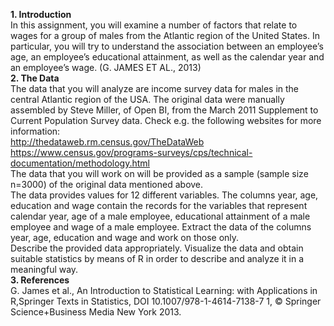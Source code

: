 <b>1. Introduction</b><br>
In this assignment, you will examine a number of factors that relate to wages for a group of males from the Atlantic region of the United States. 
In particular, you will try to understand the association between an employee’s age, an employee’s educational attainment, 
as well as the calendar year and an employee’s wage. (G. JAMES ET AL., 2013)<br>
<b>2. The Data</b><br>
The data that you will analyze are income survey data for males in the central Atlantic region of the USA. 
The original data were manually assembled by Steve Miller, of Open BI, from the March 2011 Supplement to Current Population Survey data. 
Check e.g. the following websites for more information:<br> 
http://thedataweb.rm.census.gov/TheDataWeb<br>
https://www.census.gov/programs-surveys/cps/technical-documentation/methodology.html<br>
The data that you will work on will be provided as a sample (sample size n=3000) of the original data mentioned above.<br>
The data provides values for 12 different variables. The columns year, age, education and wage contain the records for the variables that represent calendar year, age of a male employee, educational attainment of a male employee and wage of a male employee. Extract the data of the columns year, age, education and wage and work on those only.<br>
Describe the provided data appropriately. Visualize the data and obtain suitable statistics by means of R in order to describe and analyze it in a meaningful way.<br>
<b>3. References</b><br>
G. James et al., An Introduction to Statistical Learning: with Applications in R,Springer Texts in Statistics, DOI 10.1007/978-1-4614-7138-7 1, © Springer Science+Business Media New York 2013.
